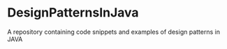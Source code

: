 # DesignPatternsInJava
A repository containing code snippets and examples of design patterns in JAVA
